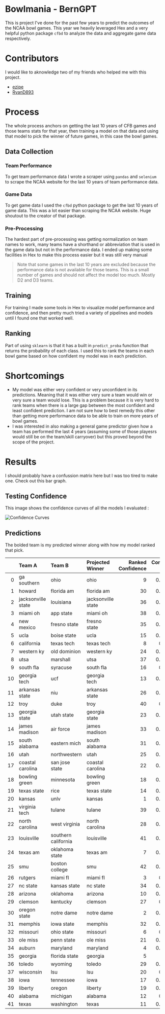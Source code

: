 # Bowlmania - BernGPT

This is project I've done for the past few years to predict the outcomes of the NCAA bowl games. This year we heavily leveraged Hex and a very helpful python package `cfbd` to analyze the data and aggregate game data respectively.

# Contributors

I would like to aknowledge two of my friends who helped me with this project.

- [ezipe](https://github.com/ezipe)
- [RyanD893](https://github.com/RyanD893)

# Process

The whole process anchors on getting the last 10 years of CFB games and those teams stats for that year, then training a model on that data and using that model to pick the winner of future games, in this case the bowl games.

## Data Collection

### Team Performance

To get team performance data I wrote a scraper using `pandas` and `selenium` to scrape the NCAA website for the last 10 years of team performance data.

### Game Data

To get game data I used the `cfbd` python package to get the last 10 years of game data. This was a lot easier than scraping the NCAA website. Huge shoutout to the creator of that package.

### Pre-Processing

The hardest part of pre-processing was getting normalization on team names to work, many teams have a shorthand or abbreviation that is used in the game data but not in the performance data. I ended up making some facilities in Hex to make this process easier but it was still very manual

> Note that some games in the last 10 years are excluded because the performance data is not available for those teams. This is a small number of games and should not affect the model too much. Mostly D2 and D3 teams.

## Training

For training I made some tools in Hex to visualize model performance and confidence, and then pretty much tried a variety of pipelines and models until I found one that worked well.

## Ranking

Part of using `sklearn` is that it has a built in `predict_proba` function that returns the probability of each class. I used this to rank the teams in each bowl game based on how confident my model was in each prediction.

# Shortcomings

- My model was either very confident or very unconfident in its predictions. Meaning that it was either very sure a team would win or very sure a team would lose. This is a problem because it is very hard to rank teams when there is a large gap between the most confident and least confident prediction. I am not sure how to best remedy this other than getting more performance data to be able to train on more years of bowl games.
- I was interested in also making a general game predictor given how a team has performed the last 4 years (assuming some of those playesrs would still be on the team/skill carryover) but this proved beyond the scope of the project.

# Results

I should probably have a confussion matrix here but I was too tired to make one. Check out this bar graph.

## Testing Confidence

This image shows the confidence curves of all the models I evaluated :

![Confidence Curves]("./resources/relative_confidence.png")

## Predictions

The bolded team is my predicted winner along with how my model ranked that pick.

|     | Team A             | Team B              | Projected Winner   | Ranked Confidence | Confidence % |
| --: | :----------------- | :------------------ | :----------------- | ----------------: | -----------: |
|   0 | ga southern        | ohio                | ohio               |                 9 |     0.591825 |
|   1 | howard             | florida am          | florida am         |                30 |     0.794975 |
|   2 | jacksonville state | louisiana           | jacksonville state |                36 |     0.875496 |
|   3 | miami oh           | app state           | miami oh           |                38 |     0.891484 |
|   4 | new mexico         | fresno state        | fresno state       |                35 |     0.868388 |
|   5 | ucla               | boise state         | ucla               |                15 |     0.653845 |
|   6 | california         | texas tech          | texas tech         |                 8 |      0.59097 |
|   7 | western ky         | old dominion        | western ky         |                24 |     0.719515 |
|   8 | utsa               | marshall            | utsa               |                37 |     0.883676 |
|   9 | south fla          | syracuse            | south fla          |                16 |      0.65527 |
|  10 | georgia tech       | ucf                 | georgia tech       |                13 |     0.641005 |
|  11 | arkansas state     | niu                 | arkansas state     |                26 |     0.762537 |
|  12 | troy               | duke                | troy               |                40 |      0.93696 |
|  13 | georgia state      | utah state          | georgia state      |                23 |     0.708443 |
|  14 | james madison      | air force           | james madison      |                33 |     0.823555 |
|  15 | south alabama      | eastern mich        | south alabama      |                31 |     0.808177 |
|  16 | utah               | northwestern        | utah               |                25 |     0.724196 |
|  17 | coastal carolina   | san jose state      | coastal carolina   |                22 |     0.701098 |
|  18 | bowling green      | minnesota           | bowling green      |                18 |     0.662641 |
|  19 | texas state        | rice                | texas state        |                14 |     0.648838 |
|  20 | kansas             | unlv                | kansas             |                 1 |     0.504707 |
|  21 | virginia tech      | tulane              | tulane             |                39 |     0.893582 |
|  22 | north carolina     | west virginia       | north carolina     |                28 |     0.777974 |
|  23 | louisville         | southern california | louisville         |                41 |     0.942676 |
|  24 | texas am           | oklahoma state      | texas am           |                 7 |     0.559571 |
|  25 | smu                | boston college      | smu                |                42 |     0.961554 |
|  26 | rutgers            | miami fl            | miami fl           |                 3 |      0.53502 |
|  27 | nc state           | kansas state        | nc state           |                34 |     0.830115 |
|  28 | arizona            | oklahoma            | arizona            |                10 |     0.604964 |
|  29 | clemson            | kentucky            | clemson            |                27 |      0.77038 |
|  30 | oregon state       | notre dame          | notre dame         |                 2 |     0.507549 |
|  31 | memphis            | iowa state          | memphis            |                32 |     0.822096 |
|  32 | missouri           | ohio state          | missouri           |                 6 |      0.55559 |
|  33 | ole miss           | penn state          | ole miss           |                21 |     0.696878 |
|  34 | auburn             | maryland            | maryland           |                 4 |     0.537704 |
|  35 | georgia            | florida state       | georgia            |                 5 |       0.5452 |
|  36 | toledo             | wyoming             | toledo             |                29 |     0.785772 |
|  37 | wisconsin          | lsu                 | lsu                |                20 |      0.69092 |
|  38 | iowa               | tennessee           | iowa               |                17 |     0.655844 |
|  39 | liberty            | oregon              | liberty            |                19 |     0.664697 |
|  40 | alabama            | michigan            | alabama            |                12 |      0.61886 |
|  41 | texas              | washington          | texas              |                11 |     0.611484 |
